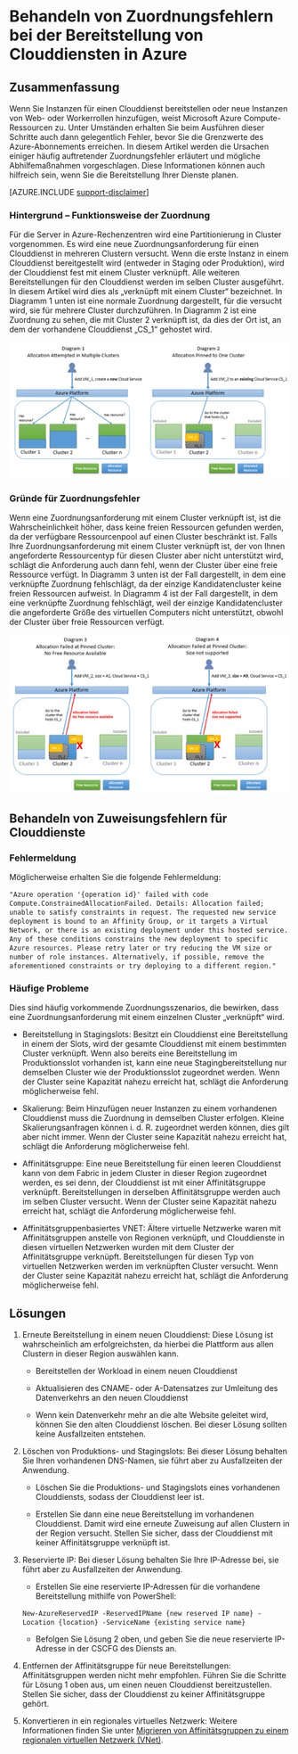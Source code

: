 <properties
	pageTitle="Behandeln von Zuordnungsfehlern bei Clouddiensten | Microsoft Azure"
	description="Behandeln von Zuordnungsfehlern bei der Bereitstellung von Clouddiensten in Azure"
	services="azure-service-management, cloud-services"
	documentationCenter=""
	authors="simonxjx"
	manager="felixwu"
	editor=""
	tags="top-support-issue"/>

<tags
	ms.service="cloud-services"
	ms.workload="na"
	ms.tgt_pltfrm="ibiza"
	ms.devlang="na"
	ms.topic="article"
	ms.date="07/14/2016"
	ms.author="v-six"/>



# Behandeln von Zuordnungsfehlern bei der Bereitstellung von Clouddiensten in Azure

## Zusammenfassung
Wenn Sie Instanzen für einen Clouddienst bereitstellen oder neue Instanzen von Web- oder Workerrollen hinzufügen, weist Microsoft Azure Compute-Ressourcen zu. Unter Umständen erhalten Sie beim Ausführen dieser Schritte auch dann gelegentlich Fehler, bevor Sie die Grenzwerte des Azure-Abonnements erreichen. In diesem Artikel werden die Ursachen einiger häufig auftretender Zuordnungsfehler erläutert und mögliche Abhilfemaßnahmen vorgeschlagen. Diese Informationen können auch hilfreich sein, wenn Sie die Bereitstellung Ihrer Dienste planen.

[AZURE.INCLUDE [support-disclaimer](../../includes/support-disclaimer.md)]

### Hintergrund – Funktionsweise der Zuordnung
Für die Server in Azure-Rechenzentren wird eine Partitionierung in Cluster vorgenommen. Es wird eine neue Zuordnungsanforderung für einen Clouddienst in mehreren Clustern versucht. Wenn die erste Instanz in einem Clouddienst bereitgestellt wird (entweder in Staging oder Produktion), wird der Clouddienst fest mit einem Cluster verknüpft. Alle weiteren Bereitstellungen für den Clouddienst werden im selben Cluster ausgeführt. In diesem Artikel wird dies als „verknüpft mit einem Cluster“ bezeichnet. In Diagramm 1 unten ist eine normale Zuordnung dargestellt, für die versucht wird, sie für mehrere Cluster durchzuführen. In Diagramm 2 ist eine Zuordnung zu sehen, die mit Cluster 2 verknüpft ist, da dies der Ort ist, an dem der vorhandene Clouddienst „CS\_1“ gehostet wird.

![Zuordnungsdiagramm](./media/cloud-services-allocation-failure/Allocation1.png)

### Gründe für Zuordnungsfehler
Wenn eine Zuordnungsanforderung mit einem Cluster verknüpft ist, ist die Wahrscheinlichkeit höher, dass keine freien Ressourcen gefunden werden, da der verfügbare Ressourcenpool auf einen Cluster beschränkt ist. Falls Ihre Zuordnungsanforderung mit einem Cluster verknüpft ist, der von Ihnen angeforderte Ressourcentyp für diesen Cluster aber nicht unterstützt wird, schlägt die Anforderung auch dann fehl, wenn der Cluster über eine freie Ressource verfügt. In Diagramm 3 unten ist der Fall dargestellt, in dem eine verknüpfte Zuordnung fehlschlägt, da der einzige Kandidatencluster keine freien Ressourcen aufweist. In Diagramm 4 ist der Fall dargestellt, in dem eine verknüpfte Zuordnung fehlschlägt, weil der einzige Kandidatencluster die angeforderte Größe des virtuellen Computers nicht unterstützt, obwohl der Cluster über freie Ressourcen verfügt.

![Verknüpfte Zuordnung, Fehler](./media/cloud-services-allocation-failure/Allocation2.png)

## Behandeln von Zuweisungsfehlern für Clouddienste
### Fehlermeldung
Möglicherweise erhalten Sie die folgende Fehlermeldung:

	"Azure operation '{operation id}' failed with code Compute.ConstrainedAllocationFailed. Details: Allocation failed; unable to satisfy constraints in request. The requested new service deployment is bound to an Affinity Group, or it targets a Virtual Network, or there is an existing deployment under this hosted service. Any of these conditions constrains the new deployment to specific Azure resources. Please retry later or try reducing the VM size or number of role instances. Alternatively, if possible, remove the aforementioned constraints or try deploying to a different region."

### Häufige Probleme
Dies sind häufig vorkommende Zuordnungsszenarios, die bewirken, dass eine Zuordnungsanforderung mit einem einzelnen Cluster „verknüpft“ wird.

- Bereitstellung in Stagingslots: Besitzt ein Clouddienst eine Bereitstellung in einem der Slots, wird der gesamte Clouddienst mit einem bestimmten Cluster verknüpft. Wenn also bereits eine Bereitstellung im Produktionsslot vorhanden ist, kann eine neue Stagingbereitstellung nur demselben Cluster wie der Produktionsslot zugeordnet werden. Wenn der Cluster seine Kapazität nahezu erreicht hat, schlägt die Anforderung möglicherweise fehl.

- Skalierung: Beim Hinzufügen neuer Instanzen zu einem vorhandenen Clouddienst muss die Zuordnung in demselben Cluster erfolgen. Kleine Skalierungsanfragen können i. d. R. zugeordnet werden können, dies gilt aber nicht immer. Wenn der Cluster seine Kapazität nahezu erreicht hat, schlägt die Anforderung möglicherweise fehl.

- Affinitätsgruppe: Eine neue Bereitstellung für einen leeren Clouddienst kann von dem Fabric in jedem Cluster in dieser Region zugeordnet werden, es sei denn, der Clouddienst ist mit einer Affinitätsgruppe verknüpft. Bereitstellungen in derselben Affinitätsgruppe werden auch im selben Cluster versucht. Wenn der Cluster seine Kapazität nahezu erreicht hat, schlägt die Anforderung möglicherweise fehl.

- Affinitätsgruppenbasiertes VNET: Ältere virtuelle Netzwerke waren mit Affinitätsgruppen anstelle von Regionen verknüpft, und Clouddienste in diesen virtuellen Netzwerken wurden mit dem Cluster der Affinitätsgruppe verknüpft. Bereitstellungen für diesen Typ von virtuellen Netzwerken werden im verknüpften Cluster versucht. Wenn der Cluster seine Kapazität nahezu erreicht hat, schlägt die Anforderung möglicherweise fehl.

## Lösungen

1. Erneute Bereitstellung in einem neuen Clouddienst: Diese Lösung ist wahrscheinlich am erfolgreichsten, da hierbei die Plattform aus allen Clustern in dieser Region auswählen kann.

	- Bereitstellen der Workload in einem neuen Clouddienst

	- Aktualisieren des CNAME- oder A-Datensatzes zur Umleitung des Datenverkehrs an den neuen Clouddienst

	- Wenn kein Datenverkehr mehr an die alte Website geleitet wird, können Sie den alten Clouddienst löschen. Bei dieser Lösung sollten keine Ausfallzeiten entstehen.

2. Löschen von Produktions- und Stagingslots: Bei dieser Lösung behalten Sie Ihren vorhandenen DNS-Namen, sie führt aber zu Ausfallzeiten der Anwendung.

	- Löschen Sie die Produktions- und Stagingslots eines vorhandenen Clouddiensts, sodass der Clouddienst leer ist.

	- Erstellen Sie dann eine neue Bereitstellung im vorhandenen Clouddienst. Damit wird eine erneute Zuweisung auf allen Clustern in der Region versucht. Stellen Sie sicher, dass der Clouddienst mit keiner Affinitätsgruppe verknüpft ist.

3. Reservierte IP: Bei dieser Lösung behalten Sie Ihre IP-Adresse bei, sie führt aber zu Ausfallzeiten der Anwendung.

	- Erstellen Sie eine reservierte IP-Adressen für die vorhandene Bereitstellung mithilfe von PowerShell:

	```
	New-AzureReservedIP -ReservedIPName {new reserved IP name} -Location {location} -ServiceName {existing service name}
	```

	- Befolgen Sie Lösung 2 oben, und geben Sie die neue reservierte IP-Adresse in der CSCFG des Diensts an.

4. Entfernen der Affinitätsgruppe für neue Bereitstellungen: Affinitätsgruppen werden nicht mehr empfohlen. Führen Sie die Schritte für Lösung 1 oben aus, um einen neuen Clouddienst bereitzustellen. Stellen Sie sicher, dass der Clouddienst zu keiner Affinitätsgruppe gehört.

5. Konvertieren in ein regionales virtuelles Netzwerk: Weitere Informationen finden Sie unter [Migrieren von Affinitätsgruppen zu einem regionalen virtuellen Netzwerk (VNet)](../virtual-network/virtual-networks-migrate-to-regional-vnet.md).

<!---HONumber=AcomDC_0720_2016-->